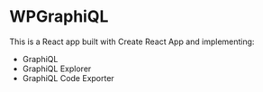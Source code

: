 # WPGraphiQL

This is a React app built with Create React App and implementing:

-   GraphiQL
-   GraphiQL Explorer
-   GraphiQL Code Exporter
